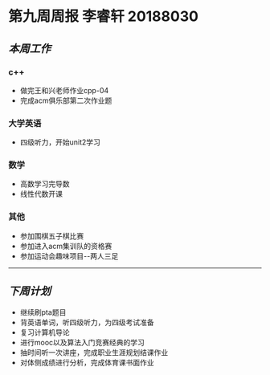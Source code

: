 # **第九周周报 李睿轩 20188030** 
## *本周工作* 
### c++ 
* 做完王和兴老师作业cpp-04
* 完成acm俱乐部第二次作业题  
### 大学英语 
* 四级听力，开始unit2学习 
### 数学 
* 高数学习完导数
* 线性代数开课 
### 其他 
* 参加围棋五子棋比赛 
* 参加进入acm集训队的资格赛 
* 参加运动会趣味项目--两人三足 
--- 
## *下周计划* 
* 继续刷pta题目 
* 背英语单词，听四级听力，为四级考试准备 
* 复习计算机导论 
* 进行mooc以及算法入门竞赛经典的学习 
* 抽时间听一次讲座，完成职业生涯规划结课作业 
* 对体侧成绩进行分析，完成体育课书面作业 
